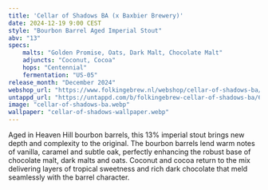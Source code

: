 ```yaml
---
title: 'Cellar of Shadows BA (x Baxbier Brewery)'
date: 2024-12-19 9:00 CEST
style: "Bourbon Barrel Aged Imperial Stout"
abv: "13"
specs:
    malts: "Golden Promise, Oats, Dark Malt, Chocolate Malt"
    adjuncts: "Coconut, Cocoa"
    hops: "Centennial"
    fermentation: "US-05"
release_month: "December 2024"
webshop_url: "https://www.folkingebrew.nl/webshop/cellar-of-shadows-ba/"
untappd_url: "https://untappd.com/b/folkingebrew-cellar-of-shadows-ba/6101403"
image: "cellar-of-shadows-ba.webp"
wallpaper: "cellar-of-shadows-wallpaper.webp"
---
```



Aged in Heaven Hill bourbon barrels, this 13% imperial stout brings new depth and complexity to the original. The bourbon barrels lend warm notes of vanilla, caramel and subtle oak, perfectly enhancing the robust base of chocolate malt, dark malts and oats. Coconut and cocoa return to the mix delivering layers of tropical sweetness and rich dark chocolate that meld seamlessly with the barrel character.
